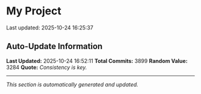 # My Project


Last updated: 2025-10-24 16:25:37


































































































































































































































































































































































































































































































































































































































































































































































































































































































































































































































































































































































































































































































































































































































































































































































































































































































































































































































































































































































































































































































































































































































































































































































































































































































































































































































































































































































































































































































































































































































































































































































































































































































































































































































































































































































































































































































































































































































































































































































































































































































































































































































































































































































































































































## Auto-Update Information

**Last Updated:** 2025-10-24 16:52:11
**Total Commits:** 3899
**Random Value:** 3284
**Quote:** _Consistency is key._

---
_This section is automatically generated and updated._